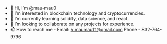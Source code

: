 - 👋 Hi, I’m @mau-mau0
- 👀 I’m interested in blockchain technology and cryptocurrencies.
- 🌱 I’m currently learning solidity, data science, and react.
- 💞️ I’m looking to collaborate on any projects for experience.
- 📫 How to reach me - Email: k.maumau11@gmail.com Phone - 832-764-9796

<!---
mau-mau0/mau-mau0 is a ✨ special ✨ repository because its `README.md` (this file) appears on your GitHub profile.
You can click the Preview link to take a look at your changes.
--->
